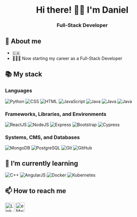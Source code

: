 ### 
<h1 align="center">Hi there! 👋🏻 
  I'm Daniel</h1>
<h3 align="center">Full-Stack Developer</h3>

<!--
**dr** is a ✨ _special_ ✨ repository because its `README.md` (this file) appears on your GitHub profile.
-->

## 🌟 About me

- 🇨🇦
- 👩🏻‍💻 Now starting my career as a Full-Stack Developer

## 📚 My stack

### Languages

<p>
  <img alt="Python" src="https://img.shields.io/badge/Python%20-cornflowerblue.svg?logo=python&logoColor=white">
  <img alt="CSS" src="https://img.shields.io/badge/CSS%20-%231572B6.svg?logo=css3&logoColor=white">
  <img alt="HTML" src="https://img.shields.io/badge/HTML%20-%23E34F26.svg?logo=html5&logoColor=white">
  <img alt="JavaScript" src="https://img.shields.io/badge/JavaScript%20-%23F7DF1E.svg?logo=javascript&logoColor=black">
  <img alt="Java" src="https://img.shields.io/badge/Java%20-%23F7DF1E.svg?logo=java&logoColor=black" style="background-color: white;">
  <img alt="Java" src="https://images.vexels.com/media/users/3/166401/isolated/preview/b82aa7ac3f736dd78570dd3fa3fa9e24-java-programming-language-icon.png" style="background-color: white;">

  <img alt="Java" src="https://img.shields.io/badge/Java%20-%23ED8B00.svg?logo=java&logoColor=white">
  
</p>

### Frameworks, Libraries, and Environments

<p>
  <img alt="ReactJS" src="https://img.shields.io/badge/React.js%20-%2320232a.svg?logo=react&logoColor=%2361DAFB">
  <img alt="NodeJS" src="https://img.shields.io/badge/Node.js%20-%2343853D.svg?logo=node.js&logoColor=white">
  <img alt="Express" src="https://img.shields.io/badge/Express%20-grey.svg?logo=express&logoColor=white">
  <img alt="Bootstrap" src="https://img.shields.io/badge/Bootstrap%20-purple.svg?logo=bootstrap&logoColor=white">
  <img alt="Cypress" src="https://img.shields.io/badge/Cypress%20-grey.svg?logo=cypress&logoColor=white">

</p>

### Systems, CMS, and Databases

<p>
  <img alt="MongoDB" src="https://img.shields.io/badge/MongoDB%20-green.svg?logo=mongodb&logoColor=white">
  <img alt="PostgreSQL" src="https://img.shields.io/badge/PostgreSQL%20-%23025E8C.svg?logo=postgresql&logoColor=white">
  <img alt="Git" src="https://img.shields.io/badge/Git%20-black.svg?logo=git&logoColor=white">
  <img alt="GitHub" src="https://img.shields.io/badge/GitHub%20-%2320232a.svg?logo=github&logoColor=white">
</p>

## 🌱 I’m currently learning

<p>
  <img alt="C++" src="https://img.shields.io/badge/C++%20-blue.svg?logo=c&logoColor="white">
  <img alt="AngularJS" src="https://img.shields.io/badge/Angular.js%20-firebrick.svg?logo=angular&logoColor=white">
  <img alt="Docker" src="https://img.shields.io/badge/Docker%20-dodgerblue.svg?logo=docker&logoColor=white">
  <img alt="Kubernetes" src="https://img.shields.io/badge/Kubernetes%20-white.svg?logo=kubernetes&logoColor="white">
</p>

## 📫 How to reach me

<a href="https://www.linkedin.com/in/danielrossico/"><img width="30" heigth="30" src="https://upload.wikimedia.org/wikipedia/commons/thumb/8/81/LinkedIn_icon.svg/72px-LinkedIn_icon.svg.png" alt="LinkedIn"/></a>
<a href="mailto:daniel@rossi.cam"><img width="30" heigth="30" src="https://upload.wikimedia.org/wikipedia/commons/thumb/4/4e/Mail_%28iOS%29.svg/1200px-Mail_%28iOS%29.svg.png" alt="eMail"/></a>
